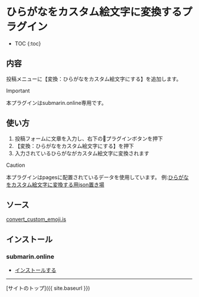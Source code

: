 # ひらがなをカスタム絵文字に変換するプラグイン

* TOC
{:toc}

## 内容
投稿メニューに【変換：ひらがなをカスタム絵文字にする】を追加します。

> [!IMPORTANT]
> 本プラグインはsubmarin.online専用です。

## 使い方

1. 投稿フォームに文章を入力し、右下の🔌プラグインボタンを押下
2. 【変換：ひらがなをカスタム絵文字にする】を押下
3. 入力されているひらがながカスタム絵文字に変換されます

> [!CAUTION]
> 本プラグインはpagesに配置されているデータを使用しています。
> 例:[ひらがなをカスタム絵文字に変換する用json置き場](https://submarin.online/@elysion/pages/convert_custom_emoji_data)

## ソース
[convert_custom_emoji.is](https://github.com/elysion-pre/MisskeyPlugins/blob/main/src/submarin/convert_custom_emoji.is)

## インストール

### submarin.online
- [インストールする](https://submarin.online/install-extentions?url=https://elysion-pre.github.io/MisskeyPlugins/json/submarin/convert_custom_emoji.json&hash=39fec345e97cbe527b485d2619bc8c876bb6f271f7a793c2edeb7050e59fefd57675071ee0d1ebd31789b86351b0c9b9eec99f6944e7be780d2e53c279f7a7a7)

----

[サイトのトップ]({{ site.baseurl }})
